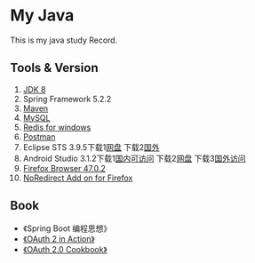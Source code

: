 # My Java

This is my java study Record.

## Tools & Version

1. [JDK 8](http://www.oracle.com/technetwork/java/javase/downloads/jdk8-downloads-2133151.html)
2. Spring Framework 5.2.2
3. [Maven](https://maven.apache.org/download.cgi)
4. [MySQL](https://dev.mysql.com/downloads/)
5. [Redis for windows](https://github.com/MicrosoftArchive/redis/releases)
6. [Postman](https://www.getpostman.com/)
7. Eclipse STS 3.9.5下载1[网盘](https://pan.baidu.com/s/1xqy4G_r9N24WODBBuGlIog) 下载2[国外](https://spring.io/tools)
8. Android Studio 3.1.2下载1[国内可访问](https://dl.google.com/dl/android/studio/install/3.1.2.0/android-studio-ide-173.4720617-windows.exe) 下载2[网盘](https://pan.baidu.com/s/1xO0jppKszfJAA3GFJ8bxcw) 下载3[国外访问](https://developer.android.com/studio/index.html)
9. [Firefox Browser 47.0.2](http://ftp.mozilla.org/pub/firefox/releases/47.0.2/win64/zh-CN/)
10. [NoRedirect Add on for Firefox](https://addons.mozilla.org/en-US/firefox/addon/noredirect/)





## Book

- 《Spring Boot 编程思想》
- [《OAuth 2 in Action》](https://www.manning.com/books/oauth-2-in-action)
- [《OAuth 2.0 Cookbook》](https://www.packtpub.com/product/oauth-2-0-cookbook/9781788295963)




























































































































































































































